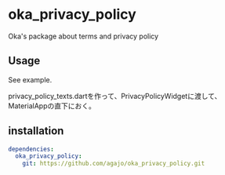 # oka_privacy_policy

Oka's package about terms and privacy policy

## Usage

See example.

privacy_policy_texts.dartを作って、PrivacyPolicyWidgetに渡して、MaterialAppの直下におく。

## installation

```yaml:pubspec.yaml
dependencies:
  oka_privacy_policy:
    git: https://github.com/agajo/oka_privacy_policy.git
```